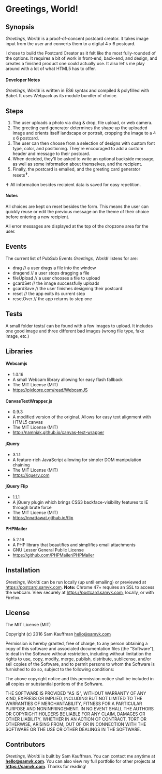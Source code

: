 # Greetings, World!


## Synopsis

*Greetings, World!* is a proof-of-concent postcard creator. It takes image input from the user and converts them to a digital 4 x 6 postcard.

I chose to build the Postcard Creator as it felt like the most fully-rounded of the options. It requires a bit of work in front-end, back-end, and design, and creates a finished product one could actually use. It also let's me play around with a lot of what HTML5 has to offer.

#### Developer Notes

*Greetings, World!* is written in ES6 syntax and compiled & polyfilled with Babel. It uses Webpack as its module bundler of choice.


## Steps

1. The user uploads a photo via drag & drop, file upload, or web camera.
2. The greeting card generator determines the shape up the uploaded image and orients itself landscape or portrait, cropping the image to a 4 x 6 postcard.
3. The user can then choose from a selection of designs with custom font type, color, and positioning. They're encouraged to add a custom header and message to their postcard.
4. When decided, they'll be asked to write an optional backside message, as well as some information about themselves, and the recipient.
5. Finally, the postcard is emailed, and the greeting card generator resets<sup>✝</sup>.

✝ All information besides recipient data is saved for easy repetition.


#### Notes

All choices are kept on reset besides the form. This means the user can quickly reuse or edit the previous message on the theme of their choice before entering a new recipient.

All error messages are displayed at the top of the dropzone area for the user.


## Events

The current list of PubSub Events *Greetings, World!* listens for are:

* drag			// a user drags a file into the window
* dragend		// a user stops dragging a file
* fileUpload	// a user chooses a file to upload
* gcardSet		// the image successfully uploads
* gcardSave		// the user finishes designing their postcard
* reset			// the app exits its current step
* resetOver		// the app returns to step one


## Tests

A small folder tests/ can be found with a few images to upload. It includes one good image and three different bad images (wrong file type, fake image, etc.)


## Libraries

#### Webcamjs
* 1.0.16
* A small Webcam library allowing for easy flash fallback
* The MIT License (MIT)
* https://pixlcore.com/read/WebcamJS

#### CanvasTextWrapper.js
* 0.9.3
* A modified version of the original. Allows for easy text alignment with HTML5 canvas
* The MIT License (MIT)
* http://namniak.github.io/canvas-text-wrapper

#### jQuery
* 3.1.1
* A feature-rich JavaScript allowing for simpler DOM manipulation chaining
* The MIT License (MIT)
* https://jquery.com

#### jQuery Flip
* 1.1.1
* A jQuery plugin which brings CSS3 backface-visibility features to IE through brute force
* The MIT License (MIT)
* https://nnattawat.github.io/flip

#### PHPMailer
* 5.2.16
* A PHP library that beautifies and simplifies email attachments
* GNU Lesser General Public License
* https://github.com/PHPMailer/PHPMailer


## Installation

*Greetings, World!* can be run locally (up until emailing) or previewed at https://postcard.samvk.com.
**Note:** Chrome 47+ requires an SSL to access the webcam. View securely at https://postcard.samvk.com, locally, or with Firefox.


## License

The MIT License (MIT)

Copyright (c) 2016 Sam Kauffman <hello@samvk.com>

Permission is hereby granted, free of charge, to any person obtaining a copy of this software and associated documentation files (the "Software"), to deal in the Software without restriction, including without limitation the rights to use, copy, modify, merge, publish, distribute, sublicense, and/or sell copies of the Software, and to permit persons to whom the Software is furnished to do so, subject to the following conditions:

The above copyright notice and this permission notice shall be included in all copies or substantial portions of the Software.

THE SOFTWARE IS PROVIDED "AS IS", WITHOUT WARRANTY OF ANY KIND, EXPRESS OR IMPLIED, INCLUDING BUT NOT LIMITED TO THE WARRANTIES OF MERCHANTABILITY, FITNESS FOR A PARTICULAR PURPOSE AND NONINFRINGEMENT. IN NO EVENT SHALL THE AUTHORS OR COPYRIGHT HOLDERS BE LIABLE FOR ANY CLAIM, DAMAGES OR OTHER LIABILITY, WHETHER IN AN ACTION OF CONTRACT, TORT OR OTHERWISE, ARISING FROM, OUT OF OR IN CONNECTION WITH THE SOFTWARE OR THE USE OR OTHER DEALINGS IN THE SOFTWARE.


## Contributors

*Greetings, World!* is built by Sam Kauffman. You can contact me anytime at **hello@samvk.com**. You can also view my full portfolio for other projects at **https://samvk.com**. Thanks for reading!
